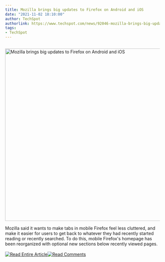 ```yaml
---
title: Mozilla brings big updates to Firefox on Android and iOS
date: "2021-11-02 18:10:00"
author: TechSpot
authorlink: https://www.techspot.com/news/92046-mozilla-brings-big-updates-firefox-android-ios.html
tags:
- TechSpot
---
```

<a href="https://www.techspot.com/news/92046-mozilla-brings-big-updates-firefox-android-ios.html" target="_blank"><img src="https://static.techspot.com/images2/news/ts3_thumbs/2019/09/2019-09-26-ts3_thumbs-15d.jpg" width="800" height="560" style="padding: 15px 0" title="Mozilla brings big updates to Firefox on Android and iOS" /></a><br />Mozilla said it wants to make tabs in mobile Firefox feel less cluttered, and make it easier for users to get back to whatever they had recently started reading or recently searched. To do this, mobile Firefox's homepage has been reorganized with optional new sections below recently viewed pages.<br /><br /><a href="https://www.techspot.com/news/92046-mozilla-brings-big-updates-firefox-android-ios.html"><img src="https://static.techspot.com/images/rss/rss_buttons_01.png" border="0" alt="Read Entire Article" /></a><a href="https://www.techspot.com/news/92046-mozilla-brings-big-updates-firefox-android-ios.html#comments"><img src="https://static.techspot.com/images/rss/rss_buttons_02.png" border="0" alt="Read Comments" /></a><br /><br />